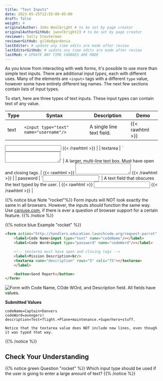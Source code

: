 ```yaml
---
title: "Text Inputs"
date: 2023-05-25T12:55:09-05:00
draft: false
weight: 4
originalAuthor: John Woolbright # to be set by page creator
originalAuthorGitHub: jwoolbright23 # to be set by page creator
reviewer: Sally Steuterman 
reviewerGitHub: gildedgardenia 
lastEditor: # update any time edits are made after review
lastEditorGitHub: # update any time edits are made after review
lastMod: # UPDATE ANY TIME CHANGES ARE MADE
---
```


As you know from interacting with web forms, it's possible to use more than simple text
inputs. There are additional input *types*, each with different uses. Many of
the elements are `<input>` tags with a different `type` value, however some have
entirely different tag names. The next few sections contain lists of input types.

To start, here are three types of text inputs. These input types can contain text of any value.

| Type     | Syntax | Description | Demo |
|----------|--------|-------------|------|
| text     | `<input type="text" name="username"/>` | A single line text field. | {{< rawhtml >}}
<input type="text" name="username"/>
{{< /rawhtml >}} |
| textarea | `<textarea name="missionDescription"></textarea>` | A larger, multi-line text box. Must have open and closing tags. | {{< rawhtml >}}
<textarea name="missionDescription"></textarea>
{{< /rawhtml >}} |
| password | `<input type="password" name="passCode"/>`  | A text field that obscures the text typed by the user. | {{< rawhtml >}}
<input type="password" name="passCode"/>
{{< /rawhtml >}} |

{{% notice blue Note "rocket"%}}
Form inputs will NOT look exactly the same in all browsers.
However, the inputs *should* function the same way. Use [caniuse.com](https://caniuse.com),
if there is ever a question of browser support for a certain feature.
{{% /notice %}}

{{% notice blue Example "rocket" %}}
```html
<form action="http://handlers.education.launchcode.org/request-parrot" method="post">
    <label>Code Name<input type="text" name="codeName"/></label>
    <label>Code Word<input type="password" name="codeWord"/></label>

    <!-- textarea must have open and closing tags -->
    <label>Mission Description<br/>
    <textarea name="description" rows="5" cols="75"></textarea>
    </label>

    <button>Send Report</button>
</form>
```

![Form with Code Name, COde WOrd, and Description field. All fields have values.](pictures/basic-inputs-example.png?classes=border)

**Submitted Values**

```console
codeName=Captain+Danvers
codeWord=avengers!
description=Test+flight.+Plane+maintenance.+Superhero+stuff.

Notice that the textarea value does NOT include new lines, even though it was typed that way.
```
{{% /notice %}}

## Check Your Understanding

{{% notice green Question "rocket" %}}
Which input type should be used if the user is going to enter a large amount of text?
{{% /notice %}}